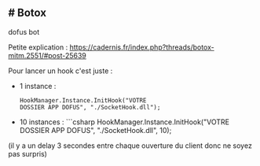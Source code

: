 <h2># Botox</h2>
dofus bot

Petite explication : https://cadernis.fr/index.php?threads/botox-mitm.2551/#post-25639

Pour lancer un hook c'est juste : </br>
  - 1 instance : <pre><code class='language-cs'>HookManager.Instance.InitHook("VOTRE DOSSIER APP DOFUS", "./SocketHook.dll");</code></pre> 
  
  - 10 instances : ```csharp HookManager.Instance.InitHook("VOTRE DOSSIER APP DOFUS", "./SocketHook.dll", 10); 
  
  (il y a un delay 3 secondes entre chaque ouverture du client donc ne soyez pas surpris) </br> 
